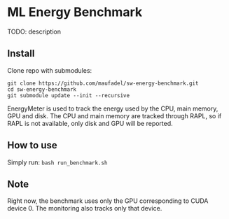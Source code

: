 # ML Energy Benchmark
TODO: description

## Install
Clone repo with submodules:
```
git clone https://github.com/maufadel/sw-energy-benchmark.git
cd sw-energy-benchmark
git submodule update --init --recursive
```

EnergyMeter is used to track the energy used by the CPU, main memory, GPU and disk. The CPU and main memory are tracked through RAPL, so if RAPL is not available, only disk and GPU will be reported.

## How to use
Simply run: `bash run_benchmark.sh`

## Note
Right now, the benchmark uses only the GPU corresponding to CUDA device 0. The monitoring also tracks only that device.
